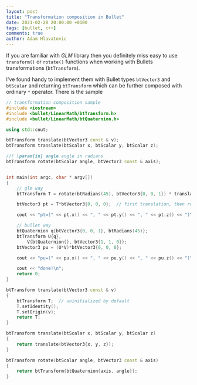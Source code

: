 ```yaml
---
layout: post
title: "Transformation composition in Bullet"
date: 2021-02-28 20:00:00 +0100
tags: [bullet, c++]
comments: true
author: Adam Hlavatovic
---
```


If you are familiar with *GLM* library then you definitely miss easy to use `transform()` or `rotate()` functions when working with Bullets transformations (`btTransform`).

I've found handy to implement them with Bullet types `btVector3` and `btScalar` and returning `btTransform` which can be further composed with ordinary `*` operator. There is the sample

```c++
// transformation composition sample
#include <iostream>
#include <bullet/LinearMath/btTransform.h>
#include <bullet/LinearMath/btQuaternion.h>

using std::cout;

btTransform translate(btVector3 const & v);
btTransform translate(btScalar x, btScalar y, btScalar z);

//! \param[in] angle angle in radians
btTransform rotate(btScalar angle, btVector3 const & axis);


int main(int argc, char * argv[])
{
	// glm way
	btTransform T = rotate(btRadians(45), btVector3{0, 0, 1}) * translate(1, 1, 0);

	btVector3 pt = T*btVector3{0, 0, 0};  // first translation, then rotation applyed

	cout << "pt=(" << pt.x() << ", " << pt.y() << ", " << pt.z() << ")\n";

	// bullet way
	btQuaternion q{btVector3{0, 0, 1}, btRadians(45)};
	btTransform U{q},
		V{btQuaternion{}, btVector3{1, 1, 0}};
	btVector3 pu = (U*V)*btVector3{0, 0, 0};

	cout << "pu=(" << pu.x() << ", " << pu.y() << ", " << pu.z() << ")\n";

	cout << "done!\n";
	return 0;
}

btTransform translate(btVector3 const & v)
{
	btTransform T;  // uninitialized by default
	T.setIdentity();
	T.setOrigin(v);
	return T;
}

btTransform translate(btScalar x, btScalar y, btScalar z)
{
	return translate(btVector3{x, y, z});
}

btTransform rotate(btScalar angle, btVector3 const & axis)
{
	return btTransform{btQuaternion{axis, angle}};
}
```
